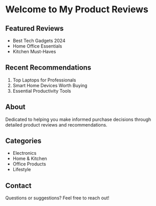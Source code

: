 # Welcome to My Product Reviews

## Featured Reviews
* Best Tech Gadgets 2024
* Home Office Essentials
* Kitchen Must-Haves

## Recent Recommendations
1. Top Laptops for Professionals
2. Smart Home Devices Worth Buying
3. Essential Productivity Tools

## About
Dedicated to helping you make informed purchase decisions through detailed product reviews and recommendations.

## Categories
* Electronics
* Home & Kitchen
* Office Products
* Lifestyle

## Contact
Questions or suggestions? Feel free to reach out!
